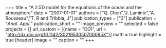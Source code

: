 +++
title = "A 2.5D model for the equations of the ocean and the atmosphere"
date = "2007-01-01"
authors = ["Q. Chen","J. Laminie","A. Rousseau","T. R and Tribbia, J"]
publication_types = ["2"]
publication = "_Anal. Appl._"
publication_short = ""
image_preview = ""
selected = false
projects = []
url_custom = [{name = "DOI", url = "http://dx.doi.org/10.1142/S021953050700095X"}]
math = true
highlight = true
[header]
image = ""
caption = ""
+++

